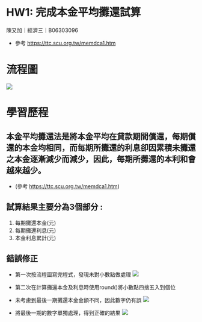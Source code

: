 # HW1: 完成本金平均攤還試算
陳又加｜經濟三｜B06303096
- 參考 https://ttc.scu.org.tw/memdca1.htm

# 流程圖
![](https://i.imgur.com/NoVNW6P.png)

# 學習歷程

## 本金平均攤還法是將本金平均在貸款期間償還，每期償還的本金均相同，而每期所攤還的利息卻因累積未攤還之本金逐漸減少而減少，因此，每期所攤還的本利和會越來越少。
- (參考 https://ttc.scu.org.tw/memdca1.htm)

## 試算結果主要分為3個部分 :
1. 每期攤還本金(元)	
2. 每期攤還利息(元)
3. 本金利息累計(元)

## 錯誤修正
- 第一次按流程圖寫完程式，發現未對小數點做處理
![](https://i.imgur.com/VQfy8bk.png)

- 第二次在計算攤還本金及利息時使用round()將小數點四捨五入到個位
- 未考慮到最後一期攤還本金金額不同，因此數字仍有誤
![](https://i.imgur.com/JZIqxJS.png)

- 將最後一期的數字單獨處理，得到正確的結果
![](https://i.imgur.com/TwYOwOn.png)
